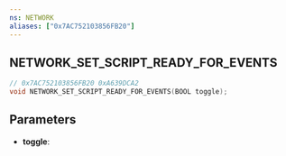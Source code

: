 ```yaml
---
ns: NETWORK
aliases: ["0x7AC752103856FB20"]
---
```

## NETWORK_SET_SCRIPT_READY_FOR_EVENTS

```c
// 0x7AC752103856FB20 0xA639DCA2
void NETWORK_SET_SCRIPT_READY_FOR_EVENTS(BOOL toggle);
```

## Parameters
* **toggle**:
